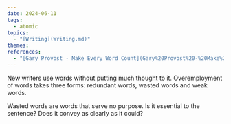 ```yaml
---  
date: 2024-06-11  
tags:  
  - atomic  
topics:  
  - "[Writing](Writing.md)"  
themes:   
references:  
  - "[Gary Provost - Make Every Word Count](Gary%20Provost%20-%20Make%20Every%20Word%20Count.md)"  
---  
```

New writers use words without putting much thought to it. Overemployment of words takes three forms: redundant words, wasted words and weak words.  
  
  
Wasted words are words that serve no purpose. Is it essential to the sentence? Does it convey as clearly as it could?